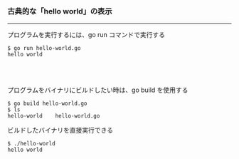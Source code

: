 ### 古典的な「hello world」の表示

---

プログラムを実行するには、go run コマンドで実行する

```
$ go run hello-world.go
hello world
```

</br>
</br>

プログラムをバイナリにビルドしたい時は、go build を使用する

```
$ go build hello-world.go
$ ls
hello-world    hello-world.go
```

ビルドしたバイナリを直接実行できる

```
$ ./hello-world
hello world
```
